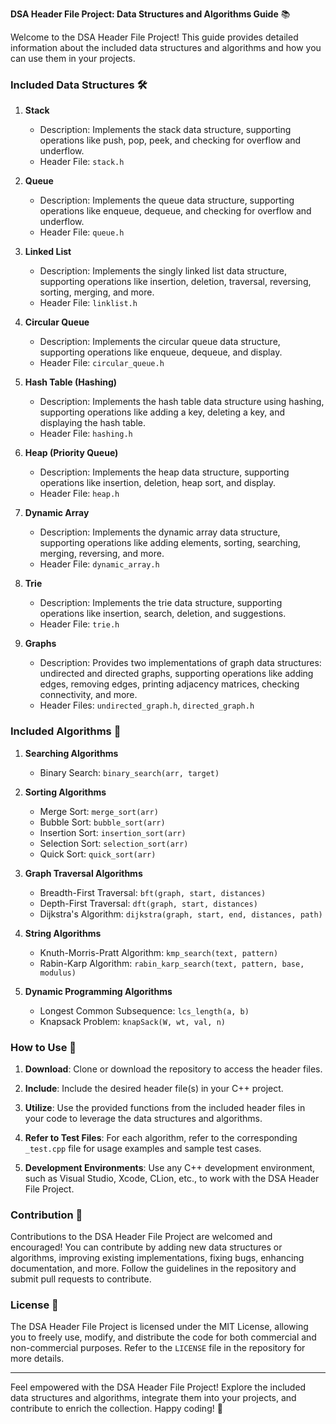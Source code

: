 **DSA Header File Project: Data Structures and Algorithms Guide** 📚

Welcome to the DSA Header File Project! This guide provides detailed information about the included data structures and algorithms and how you can use them in your projects.

### Included Data Structures 🛠️

1. **Stack**
   - Description: Implements the stack data structure, supporting operations like push, pop, peek, and checking for overflow and underflow.
   - Header File: `stack.h`

2. **Queue**
   - Description: Implements the queue data structure, supporting operations like enqueue, dequeue, and checking for overflow and underflow.
   - Header File: `queue.h`

3. **Linked List**
   - Description: Implements the singly linked list data structure, supporting operations like insertion, deletion, traversal, reversing, sorting, merging, and more.
   - Header File: `linklist.h`

4. **Circular Queue**
   - Description: Implements the circular queue data structure, supporting operations like enqueue, dequeue, and display.
   - Header File: `circular_queue.h`

5. **Hash Table (Hashing)**
   - Description: Implements the hash table data structure using hashing, supporting operations like adding a key, deleting a key, and displaying the hash table.
   - Header File: `hashing.h`

6. **Heap (Priority Queue)**
   - Description: Implements the heap data structure, supporting operations like insertion, deletion, heap sort, and display.
   - Header File: `heap.h`

7. **Dynamic Array**
   - Description: Implements the dynamic array data structure, supporting operations like adding elements, sorting, searching, merging, reversing, and more.
   - Header File: `dynamic_array.h`

8. **Trie**
   - Description: Implements the trie data structure, supporting operations like insertion, search, deletion, and suggestions.
   - Header File: `trie.h`

9. **Graphs**
   - Description: Provides two implementations of graph data structures: undirected and directed graphs, supporting operations like adding edges, removing edges, printing adjacency matrices, checking connectivity, and more.
   - Header Files: `undirected_graph.h`, `directed_graph.h`

### Included Algorithms 🚀

1. **Searching Algorithms**
   - Binary Search: `binary_search(arr, target)`

2. **Sorting Algorithms**
   - Merge Sort: `merge_sort(arr)`
   - Bubble Sort: `bubble_sort(arr)`
   - Insertion Sort: `insertion_sort(arr)`
   - Selection Sort: `selection_sort(arr)`
   - Quick Sort: `quick_sort(arr)`

3. **Graph Traversal Algorithms**
   - Breadth-First Traversal: `bft(graph, start, distances)`
   - Depth-First Traversal: `dft(graph, start, distances)`
   - Dijkstra's Algorithm: `dijkstra(graph, start, end, distances, path)`

4. **String Algorithms**
   - Knuth-Morris-Pratt Algorithm: `kmp_search(text, pattern)`
   - Rabin-Karp Algorithm: `rabin_karp_search(text, pattern, base, modulus)`

5. **Dynamic Programming Algorithms**
   - Longest Common Subsequence: `lcs_length(a, b)`
   - Knapsack Problem: `knapSack(W, wt, val, n)`

### How to Use 🧩

1. **Download**: Clone or download the repository to access the header files.

2. **Include**: Include the desired header file(s) in your C++ project.

3. **Utilize**: Use the provided functions from the included header files in your code to leverage the data structures and algorithms.

4. **Refer to Test Files**: For each algorithm, refer to the corresponding `_test.cpp` file for usage examples and sample test cases.

5. **Development Environments**: Use any C++ development environment, such as Visual Studio, Xcode, CLion, etc., to work with the DSA Header File Project. 

### Contribution 🌟

Contributions to the DSA Header File Project are welcomed and encouraged! You can contribute by adding new data structures or algorithms, improving existing implementations, fixing bugs, enhancing documentation, and more. Follow the guidelines in the repository and submit pull requests to contribute.

### License 📝

The DSA Header File Project is licensed under the MIT License, allowing you to freely use, modify, and distribute the code for both commercial and non-commercial purposes. Refer to the `LICENSE` file in the repository for more details.

---

Feel empowered with the DSA Header File Project! Explore the included data structures and algorithms, integrate them into your projects, and contribute to enrich the collection. Happy coding! 🎉
